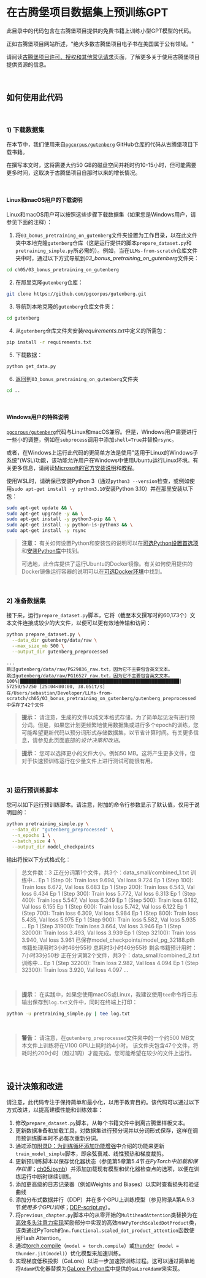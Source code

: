 # 在古腾堡项目数据集上预训练GPT

此目录中的代码包含在古腾堡项目提供的免费书籍上训练小型GPT模型的代码。

正如古腾堡项目网站所述，"绝大多数古腾堡项目电子书在美国属于公有领域。"

请阅读[古腾堡项目许可、授权和其他常见请求](https://www.gutenberg.org/policy/permission.html)页面，了解更多关于使用古腾堡项目提供资源的信息。

&nbsp;
## 如何使用此代码

&nbsp;

### 1) 下载数据集

在本节中，我们使用来自[`pgcorpus/gutenberg`](https://github.com/pgcorpus/gutenberg) GitHub仓库的代码从古腾堡项目下载书籍。

在撰写本文时，这将需要大约50 GB的磁盘空间并耗时约10-15小时，但可能需要更多时间，这取决于古腾堡项目自那时以来的增长情况。

&nbsp;
#### Linux和macOS用户的下载说明

Linux和macOS用户可以按照这些步骤下载数据集（如果您是Windows用户，请参见下面的注释）：

1. 将`03_bonus_pretraining_on_gutenberg`文件夹设置为工作目录，以在此文件夹中本地克隆`gutenberg`仓库（这是运行提供的脚本`prepare_dataset.py`和`pretraining_simple.py`所必需的）。例如，当在`LLMs-from-scratch`仓库文件夹中时，通过以下方式导航到*03_bonus_pretraining_on_gutenberg*文件夹：
```bash
cd ch05/03_bonus_pretraining_on_gutenberg
```

2. 在那里克隆`gutenberg`仓库：
```bash
git clone https://github.com/pgcorpus/gutenberg.git
```

3. 导航到本地克隆的`gutenberg`仓库文件夹：
```bash
cd gutenberg
```

4. 从`gutenberg`仓库文件夹安装*requirements.txt*中定义的所需包：
```bash
pip install -r requirements.txt
```

5. 下载数据：
```bash
python get_data.py
```

6. 返回到`03_bonus_pretraining_on_gutenberg`文件夹
```bash
cd ..
```

&nbsp;
#### Windows用户的特殊说明

[`pgcorpus/gutenberg`](https://github.com/pgcorpus/gutenberg)代码与Linux和macOS兼容。但是，Windows用户需要进行一些小的调整，例如在`subprocess`调用中添加`shell=True`并替换`rsync`。

或者，在Windows上运行此代码的更简单方法是使用"适用于Linux的Windows子系统"(WSL)功能，该功能允许用户在Windows中使用Ubuntu运行Linux环境。有关更多信息，请阅读[Microsoft的官方安装说明](https://learn.microsoft.com/en-us/windows/wsl/install)和[教程](https://learn.microsoft.com/en-us/training/modules/wsl-introduction/)。

使用WSL时，请确保已安装Python 3（通过`python3 --version`检查，或例如使用`sudo apt-get install -y python3.10`安装Python 3.10）并在那里安装以下包：

```bash
sudo apt-get update && \
sudo apt-get upgrade -y && \
sudo apt-get install -y python3-pip && \
sudo apt-get install -y python-is-python3 && \
sudo apt-get install -y rsync
```

> **注意：**
> 有关如何设置Python和安装包的说明可以在[可选Python设置首选项](../../setup/01_optional-python-setup-preferences/README.md)和[安装Python库](../../setup/02_installing-python-libraries/README.md)中找到。
>
> 可选地，此仓库提供了运行Ubuntu的Docker镜像。有关如何使用提供的Docker镜像运行容器的说明可以在[可选Docker环境](../../setup/03_optional-docker-environment/README.md)中找到。

&nbsp;
### 2) 准备数据集

接下来，运行`prepare_dataset.py`脚本，它将（截至本文撰写时的60,173个）文本文件连接成较少的大文件，以便可以更有效地传输和访问：

```bash
python prepare_dataset.py \
  --data_dir gutenberg/data/raw \
  --max_size_mb 500 \
  --output_dir gutenberg_preprocessed
```

```
...
跳过gutenberg/data/raw/PG29836_raw.txt，因为它不主要包含英文文本。                                     跳过gutenberg/data/raw/PG16527_raw.txt，因为它不主要包含英文文本。                                     100%|██████████████████████████████████████████████████████████| 57250/57250 [25:04<00:00, 38.05it/s]
在/Users/sebastian/Developer/LLMs-from-scratch/ch05/03_bonus_pretraining_on_gutenberg/gutenberg_preprocessed中保存了42个文件
```

> **提示：**
> 请注意，生成的文件以纯文本格式存储，为了简单起见没有进行预分词。但是，如果您计划更频繁地使用数据集或进行多个epoch的训练，您可能希望更新代码以预分词形式存储数据集，以节省计算时间。有关更多信息，请参见此页面底部的*设计决策和改进*。

> **提示：**
> 您可以选择更小的文件大小，例如50 MB。这将产生更多文件，但对于快速预训练运行在少量文件上进行测试可能很有用。

&nbsp;
### 3) 运行预训练脚本

您可以如下运行预训练脚本。请注意，附加的命令行参数显示了默认值，仅用于说明目的：

```bash
python pretraining_simple.py \
  --data_dir "gutenberg_preprocessed" \
  --n_epochs 1 \
  --batch_size 4 \
  --output_dir model_checkpoints
```

输出将按以下方式格式化：

> 总文件数：3
> 正在分词第1个文件，共3个：data_small/combined_1.txt
> 训练中...
> Ep 1 (Step 0): Train loss 9.694, Val loss 9.724
> Ep 1 (Step 100): Train loss 6.672, Val loss 6.683
> Ep 1 (Step 200): Train loss 6.543, Val loss 6.434
> Ep 1 (Step 300): Train loss 5.772, Val loss 6.313
> Ep 1 (Step 400): Train loss 5.547, Val loss 6.249
> Ep 1 (Step 500): Train loss 6.182, Val loss 6.155
> Ep 1 (Step 600): Train loss 5.742, Val loss 6.122
> Ep 1 (Step 700): Train loss 6.309, Val loss 5.984
> Ep 1 (Step 800): Train loss 5.435, Val loss 5.975
> Ep 1 (Step 900): Train loss 5.582, Val loss 5.935
> ...
> Ep 1 (Step 31900): Train loss 3.664, Val loss 3.946
> Ep 1 (Step 32000): Train loss 3.493, Val loss 3.939
> Ep 1 (Step 32100): Train loss 3.940, Val loss 3.961
> 已保存model_checkpoints/model_pg_32188.pth
> 书籍处理用时3小时46分55秒
> 总耗时3小时46分55秒
> 剩余书籍预计用时：7小时33分50秒
> 正在分词第2个文件，共3个：data_small/combined_2.txt
> 训练中...
> Ep 1 (Step 32200): Train loss 2.982, Val loss 4.094
> Ep 1 (Step 32300): Train loss 3.920, Val loss 4.097
> ...

&nbsp;
> **提示：**
> 在实践中，如果您使用macOS或Linux，我建议使用`tee`命令将日志输出保存到`log.txt`文件中，同时在终端上打印：

```bash
python -u pretraining_simple.py | tee log.txt
```

&nbsp;
> **警告：**
> 请注意，在`gutenberg_preprocessed`文件夹中的一个约500 MB文本文件上训练将在V100 GPU上耗时约4小时。
> 该文件夹包含47个文件，将耗时约200小时（超过1周）才能完成。您可能希望在较少的文件上运行。

&nbsp;
## 设计决策和改进

请注意，此代码专注于保持简单和最小化，以用于教育目的。该代码可以通过以下方式改进，以提高建模性能和训练效率：

1. 修改`prepare_dataset.py`脚本，从每个书籍文件中剥离古腾堡样板文本。
2. 更新数据准备和加载工具，对数据集进行预分词并以分词形式保存，这样在调用预训练脚本时不必每次重新分词。
3. 通过添加[附录D：为训练循环添加功能增强](../../appendix-D/01_main-chapter-code/appendix-D.ipynb)中介绍的功能来更新`train_model_simple`脚本，即余弦衰减、线性预热和梯度裁剪。
4. 更新预训练脚本以保存优化器状态（参见第5章第5.4节*在PyTorch中加载和保存权重*；[ch05.ipynb](../../ch05/01_main-chapter-code/ch05.ipynb)）并添加加载现有模型和优化器检查点的选项，以便在训练运行中断时继续训练。
5. 添加更高级的日志记录器（例如Weights and Biases）以实时查看损失和验证曲线
6. 添加分布式数据并行（DDP）并在多个GPU上训练模型（参见附录A第A.9.3节*使用多个GPU训练*；[DDP-script.py](../../appendix-A/01_main-chapter-code/DDP-script.py)）。
7. 将`previous_chapter.py`脚本中的从零开始的`MultiheadAttention`类替换为在[高效多头注意力实现](../../ch03/02_bonus_efficient-multihead-attention/mha-implementations.ipynb)奖励部分中实现的高效`MHAPyTorchScaledDotProduct`类，该类通过PyTorch的`nn.functional.scaled_dot_product_attention`函数使用Flash Attention。
8. 通过[torch.compile](https://pytorch.org/tutorials/intermediate/torch_compile_tutorial.html)（`model = torch.compile`）或[thunder](https://github.com/Lightning-AI/lightning-thunder)（`model = thunder.jit(model)`）优化模型来加速训练。
9. 实现梯度低秩投影（GaLore）以进一步加速预训练过程。这可以通过简单地将`AdamW`优化器替换为[GaLore Python库](https://github.com/jiaweizzhao/GaLore)中提供的`GaLoreAdamW`来实现。

